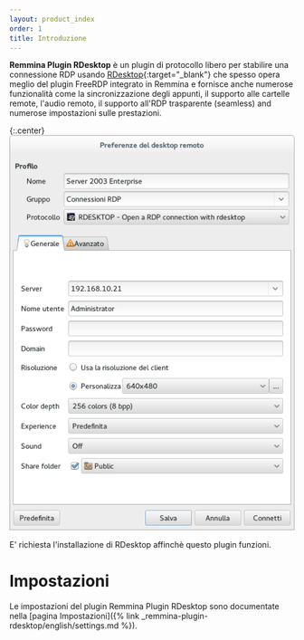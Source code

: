 ```yaml
---
layout: product_index
order: 1
title: Introduzione
---
```

**Remmina Plugin RDesktop** è un plugin di protocollo libero per stabilire una
connessione RDP usando [RDesktop]{:target="_blank"}
che spesso opera meglio del plugin FreeRDP integrato in Remmina e fornisce anche
numerose funzionalità come la sincronizzazione degli appunti, il supporto alle
cartelle remote, l'audio remoto, il supporto all'RDP trasparente (seamless) and
numerose impostazioni sulle prestazioni.

{:.center}
![Impostazioni generali](/resources/remmina-plugin-rdesktop/archive/latest/italian/general.png)

E' richiesta l'installazione di RDesktop affinchè questo plugin funzioni.

# Impostazioni

Le impostazioni del plugin Remmina Plugin RDesktop sono documentate nella
[pagina Impostazioni]({% link _remmina-plugin-rdesktop/english/settings.md %}).

[RDesktop]: http://www.rdesktop.org/